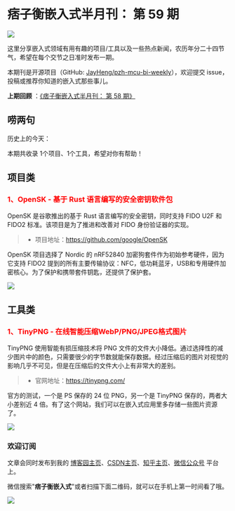 # 痞子衡嵌入式半月刊： 第 59 期

![](http://henjay724.com/image/cnblogs/pzh_mcu_bi_weekly.PNG)

这里分享嵌入式领域有用有趣的项目/工具以及一些热点新闻，农历年分二十四节气，希望在每个交节之日准时发布一期。

本期刊是开源项目（GitHub: [JayHeng/pzh-mcu-bi-weekly](https://github.com/JayHeng/pzh-mcu-bi-weekly)），欢迎提交 issue，投稿或推荐你知道的嵌入式那些事儿。

**上期回顾** ：[《痞子衡嵌入式半月刊： 第 58 期》](https://www.cnblogs.com/henjay724/p/16484199.html)

## 唠两句

历史上的今天：

本期共收录 1个项目、1个工具，希望对你有帮助！

## 项目类

### <font color="red">1、OpenSK - 基于 Rust 语言编写的安全密钥软件包</font>

OpenSK 是谷歌推出的基于 Rust 语言编写的安全密钥，同时支持 FIDO U2F 和 FIDO2 标准。该项目是为了推进和改善对 FIDO 身份验证器的实现。

> * 项目地址：https://github.com/google/OpenSK

OpenSK 项目选择了 Nordic 的 nRF52840 加密狗套件作为初始参考硬件，因为它支持 FIDO2 提到的所有主要传输协议：NFC，低功耗蓝牙，USB和专用硬件加密核心。为了保护和携带套件钥匙，还提供了保护套。

![](http://henjay724.com/image/biweekly20220730/OpenSK.PNG)


## 工具类

### <font color="red">1、TinyPNG - 在线智能压缩WebP/PNG/JPEG格式图片</font>

TinyPNG 使用智能有损压缩技术将 PNG 文件的文件大小降低。通过选择性的减少图片中的颜色，只需要很少的字节数就能保存数据。经过压缩后的图片对视觉的影响几乎不可见，但是在压缩后的文件大小上有非常大的差别。

> * 官网地址：https://tinypng.com/

官方的测试，一个是 PS 保存的 24 位 PNG，另一个是 TinyPNG 保存的，两者大小差别近 4 倍。有了这个网站，我们可以在嵌入式应用里多存储一些图片资源了。

![](http://henjay724.com/image/biweekly20220730/TinyPNG.PNG)

### 欢迎订阅

文章会同时发布到我的 [博客园主页](https://www.cnblogs.com/henjay724/)、[CSDN主页](https://blog.csdn.net/henjay724)、[知乎主页](https://www.zhihu.com/people/henjay724)、[微信公众号](http://weixin.sogou.com/weixin?type=1&query=痞子衡嵌入式) 平台上。

微信搜索"__痞子衡嵌入式__"或者扫描下面二维码，就可以在手机上第一时间看了哦。

![](http://henjay724.com/image/github/pzhMcu_qrcode_258x258.jpg)

